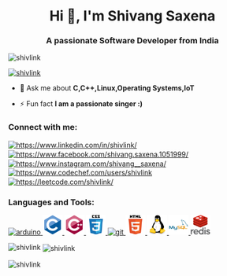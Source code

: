 <h1 align="center">Hi 👋, I'm Shivang Saxena</h1>
<h3 align="center">A passionate Software Developer from India</h3>

<p align="left"> <img src="https://komarev.com/ghpvc/?username=shivlink&label=Profile%20views&color=0e75b6&style=flat" alt="shivlink" /> </p>

<p align="left"> <a href="https://github.com/ryo-ma/github-profile-trophy"><img src="https://github-profile-trophy.vercel.app/?username=shivlink" alt="shivlink" /></a> </p>

- 💬 Ask me about **C,C++,Linux,Operating Systems,IoT**

- ⚡ Fun fact **I am a passionate singer :)**

<h3 align="left">Connect with me:</h3>
<p align="left">
<a href="https://www.linkedin.com/in/shivlink" target="blank"><img align="center" src="https://raw.githubusercontent.com/rahuldkjain/github-profile-readme-generator/master/src/images/icons/Social/linked-in-alt.svg" alt="https://www.linkedin.com/in/shivlink/" height="30" width="40" /></a>
<a href="https://www.facebook.com/shivang.saxena.1051999/" target="blank"><img align="center" src="https://raw.githubusercontent.com/rahuldkjain/github-profile-readme-generator/master/src/images/icons/Social/facebook.svg" alt="https://www.facebook.com/shivang.saxena.1051999/" height="30" width="40" /></a>
<a href="https://www.instagram.com/shivang__saxena/" target="blank"><img align="center" src="https://raw.githubusercontent.com/rahuldkjain/github-profile-readme-generator/master/src/images/icons/Social/instagram.svg" alt="https://www.instagram.com/shivang__saxena/" height="30" width="40" /></a>
<a href="https://www.codechef.com/users/shivlink" target="blank"><img align="center" src="https://cdn.jsdelivr.net/npm/simple-icons@3.1.0/icons/codechef.svg" alt="https://www.codechef.com/users/shivlink" height="30" width="40" /></a>
<a href="https://leetcode.com/shivlink/" target="blank"><img align="center" src="https://raw.githubusercontent.com/rahuldkjain/github-profile-readme-generator/master/src/images/icons/Social/leet-code.svg" alt="https://leetcode.com/shivlink/" height="30" width="40" /></a>
</p>

<h3 align="left">Languages and Tools:</h3>
<p align="left"> <a href="https://www.arduino.cc/" target="_blank"> <img src="https://cdn.worldvectorlogo.com/logos/arduino-1.svg" alt="arduino" width="40" height="40"/> </a> <a href="https://www.cprogramming.com/" target="_blank"> <img src="https://raw.githubusercontent.com/devicons/devicon/master/icons/c/c-original.svg" alt="c" width="40" height="40"/> </a> <a href="https://www.w3schools.com/cpp/" target="_blank"> <img src="https://raw.githubusercontent.com/devicons/devicon/master/icons/cplusplus/cplusplus-original.svg" alt="cplusplus" width="40" height="40"/> </a> <a href="https://www.w3schools.com/css/" target="_blank"> <img src="https://raw.githubusercontent.com/devicons/devicon/master/icons/css3/css3-original-wordmark.svg" alt="css3" width="40" height="40"/> </a> <a href="https://git-scm.com/" target="_blank"> <img src="https://www.vectorlogo.zone/logos/git-scm/git-scm-icon.svg" alt="git" width="40" height="40"/> </a> <a href="https://www.w3.org/html/" target="_blank"> <img src="https://raw.githubusercontent.com/devicons/devicon/master/icons/html5/html5-original-wordmark.svg" alt="html5" width="40" height="40"/> </a> <a href="https://www.linux.org/" target="_blank"> <img src="https://raw.githubusercontent.com/devicons/devicon/master/icons/linux/linux-original.svg" alt="linux" width="40" height="40"/> </a> <a href="https://www.mysql.com/" target="_blank"> <img src="https://raw.githubusercontent.com/devicons/devicon/master/icons/mysql/mysql-original-wordmark.svg" alt="mysql" width="40" height="40"/> </a> <a href="https://redis.io" target="_blank"> <img src="https://raw.githubusercontent.com/devicons/devicon/master/icons/redis/redis-original-wordmark.svg" alt="redis" width="40" height="40"/> </a> </p>

<p><img align="left" src="https://github-readme-stats.vercel.app/api/top-langs?username=shivlink&show_icons=true&locale=en&layout=compact" alt="shivlink" /></p>

<p>&nbsp;<img align="center" src="https://github-readme-stats.vercel.app/api?username=shivlink&show_icons=true&locale=en" alt="shivlink" /></p>

<p><img align="center" src="https://github-readme-streak-stats.herokuapp.com/?user=shivlink&" alt="shivlink" /></p>
